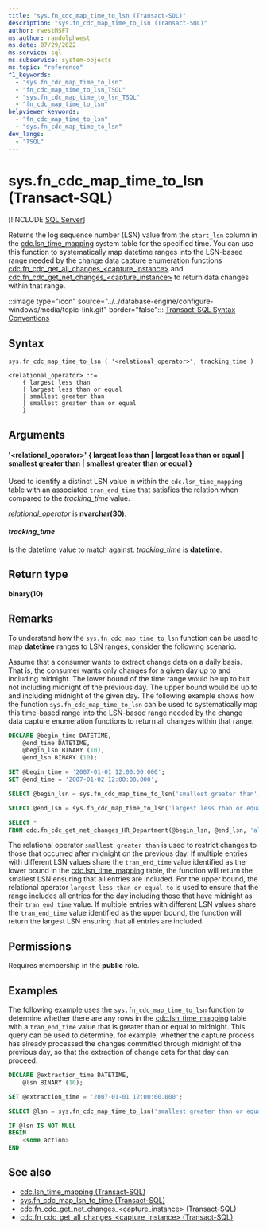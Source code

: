 ```yaml
---
title: "sys.fn_cdc_map_time_to_lsn (Transact-SQL)"
description: "sys.fn_cdc_map_time_to_lsn (Transact-SQL)"
author: rwestMSFT
ms.author: randolphwest
ms.date: 07/29/2022
ms.service: sql
ms.subservice: system-objects
ms.topic: "reference"
f1_keywords:
  - "sys.fn_cdc_map_time_to_lsn"
  - "fn_cdc_map_time_to_lsn_TSQL"
  - "sys.fn_cdc_map_time_to_lsn_TSQL"
  - "fn_cdc_map_time_to_lsn"
helpviewer_keywords:
  - "fn_cdc_map_time_to_lsn"
  - "sys.fn_cdc_map_time_to_lsn"
dev_langs:
  - "TSQL"
---
```

# sys.fn_cdc_map_time_to_lsn (Transact-SQL)

[!INCLUDE [SQL Server](../../includes/applies-to-version/sqlserver.md)]

Returns the log sequence number (LSN) value from the `start_lsn` column in the [cdc.lsn_time_mapping](../../relational-databases/system-tables/cdc-lsn-time-mapping-transact-sql.md) system table for the specified time. You can use this function to systematically map datetime ranges into the LSN-based range needed by the change data capture enumeration functions [cdc.fn_cdc_get_all_changes_<capture_instance>](../../relational-databases/system-functions/cdc-fn-cdc-get-all-changes-capture-instance-transact-sql.md) and [cdc.fn_cdc_get_net_changes_<capture_instance>](../../relational-databases/system-functions/cdc-fn-cdc-get-net-changes-capture-instance-transact-sql.md) to return data changes within that range.

:::image type="icon" source="../../database-engine/configure-windows/media/topic-link.gif" border="false"::: [Transact-SQL Syntax Conventions](../../t-sql/language-elements/transact-sql-syntax-conventions-transact-sql.md)

## Syntax

```syntaxsql
sys.fn_cdc_map_time_to_lsn ( '<relational_operator>', tracking_time )

<relational_operator> ::=
    { largest less than
    | largest less than or equal
    | smallest greater than
    | smallest greater than or equal
    }
```

## Arguments

#### '<relational_operator>' { largest less than | largest less than or equal | smallest greater than | smallest greater than or equal }

Used to identify a distinct LSN value in within the `cdc.lsn_time_mapping` table with an associated `tran_end_time` that satisfies the relation when compared to the *tracking_time* value.

*relational_operator* is **nvarchar(30)**.

#### *tracking_time*  
Is the datetime value to match against. *tracking_time* is **datetime**.

## Return type

**binary(10)**

## Remarks

To understand how the `sys.fn_cdc_map_time_to_lsn` function can be used to map **datetime** ranges to LSN ranges, consider the following scenario.

Assume that a consumer wants to extract change data on a daily basis. That is, the consumer wants only changes for a given day up to and including midnight. The lower bound of the time range would be up to but not including midnight of the previous day. The upper bound would be up to and including midnight of the given day. The following example shows how the function `sys.fn_cdc_map_time_to_lsn` can be used to systematically map this time-based range into the LSN-based range needed by the change data capture enumeration functions to return all changes within that range.

```sql
DECLARE @begin_time DATETIME,
    @end_time DATETIME,
    @begin_lsn BINARY (10),
    @end_lsn BINARY (10);

SET @begin_time = '2007-01-01 12:00:00.000';
SET @end_time = '2007-01-02 12:00:00.000';

SELECT @begin_lsn = sys.fn_cdc_map_time_to_lsn('smallest greater than', @begin_time);

SELECT @end_lsn = sys.fn_cdc_map_time_to_lsn('largest less than or equal', @end_time);

SELECT *
FROM cdc.fn_cdc_get_net_changes_HR_Department(@begin_lsn, @end_lsn, 'all` `');
```

The relational operator `smallest greater than` is used to restrict changes to those that occurred after midnight on the previous day. If multiple entries with different LSN values share the `tran_end_time` value identified as the lower bound in the [cdc.lsn_time_mapping](../../relational-databases/system-tables/cdc-lsn-time-mapping-transact-sql.md) table, the function will return the smallest LSN ensuring that all entries are included. For the upper bound, the relational operator `largest less than or equal to` is used to ensure that the range includes all entries for the day including those that have midnight as their `tran_end_time` value. If multiple entries with different LSN values share the `tran_end_time` value identified as the upper bound, the function will return the largest LSN ensuring that all entries are included.

## Permissions

Requires membership in the **public** role.

## Examples

The following example uses the `sys.fn_cdc_map_time_to_lsn` function to determine whether there are any rows in the [cdc.lsn_time_mapping](../../relational-databases/system-tables/cdc-lsn-time-mapping-transact-sql.md) table with a `tran_end_time` value that is greater than or equal to midnight. This query can be used to determine, for example, whether the capture process has already processed the changes committed through midnight of the previous day, so that the extraction of change data for that day can proceed.

```sql
DECLARE @extraction_time DATETIME,
    @lsn BINARY (10);

SET @extraction_time = '2007-01-01 12:00:00.000';

SELECT @lsn = sys.fn_cdc_map_time_to_lsn('smallest greater than or equal', @extraction_time);

IF @lsn IS NOT NULL
BEGIN
    <some action>
END
```

## See also

- [cdc.lsn_time_mapping &#40;Transact-SQL&#41;](../../relational-databases/system-tables/cdc-lsn-time-mapping-transact-sql.md)
- [sys.fn_cdc_map_lsn_to_time &#40;Transact-SQL&#41;](../../relational-databases/system-functions/sys-fn-cdc-map-lsn-to-time-transact-sql.md)
- [cdc.fn_cdc_get_net_changes_&#60;capture_instance&#62; &#40;Transact-SQL&#41;](../../relational-databases/system-functions/cdc-fn-cdc-get-net-changes-capture-instance-transact-sql.md)
- [cdc.fn_cdc_get_all_changes_&#60;capture_instance&#62;  &#40;Transact-SQL&#41;](../../relational-databases/system-functions/cdc-fn-cdc-get-all-changes-capture-instance-transact-sql.md)
